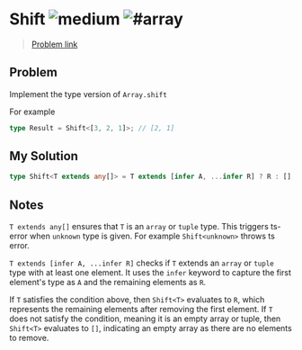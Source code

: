 <h1>Shift <img src="https://img.shields.io/badge/-medium-d9901a" alt="medium"/> <img src="https://img.shields.io/badge/-%23array-999" alt="#array"/></h1>

> [Problem link](https://github.com/type-challenges/type-challenges/blob/main/questions/03062-medium-shift)

<h2> Problem </h2>

Implement the type version of `Array.shift`

For example

```typescript
type Result = Shift<[3, 2, 1]>; // [2, 1]
```

<h2> My Solution </h2>

```ts
type Shift<T extends any[]> = T extends [infer A, ...infer R] ? R : [];
```

<h2> Notes </h2>

`T extends any[]` ensures that `T` is an `array` or `tuple` type. This triggers ts-error when `unknown` type is given. For example `Shift<unknown>` throws ts error.

`T extends [infer A, ...infer R]` checks if `T` extends an `array` or `tuple` type with at least one element. It uses the `infer` keyword to capture the first element's type as `A` and the remaining elements as `R`.

If `T` satisfies the condition above, then `Shift<T>` evaluates to `R`, which represents the remaining elements after removing the first element.
If `T` does not satisfy the condition, meaning it is an empty array or tuple, then `Shift<T>` evaluates to `[]`, indicating an empty array as there are no elements to remove.
